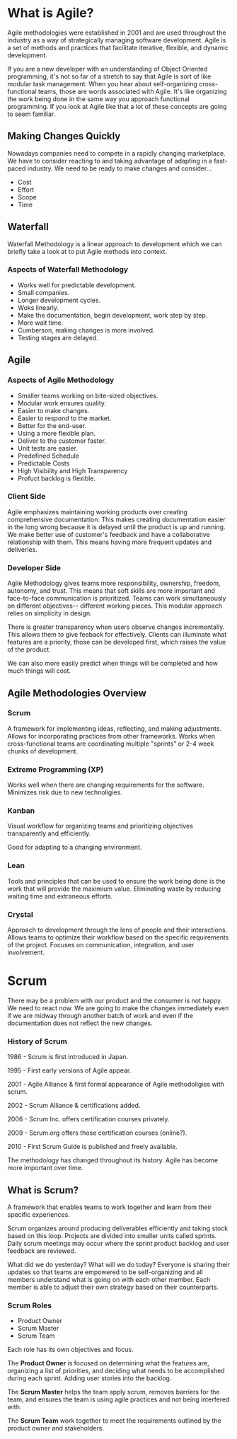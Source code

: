 <h1>What is Agile?</h1>

Agile methodologies were established in 2001 and are used throughout the industry as a way of strategically managing software development. Agile is a set of methods and practices that facilitate iterative, flexible, and dynamic development.

If you are a new developer with an understanding of Object Oriented programming, it's not so far of a stretch to say that Agile is sort of like modular task management. When you hear about self-organizing cross-functional teams, those are words associated with Agile. It's like organizing the work being done in the same way you approach functional programming. If you look at Agile like that a lot of these concepts are going to seem familiar.

<h2>Making Changes Quickly</h2>

Nowadays companies need to compete in a rapidly changing marketplace. We have to consider reacting to and taking advantage of adapting in a fast-paced industry. We need to be ready to make changes and consider...

<ul>
    <li>Cost</li>
    <li>Effort</li>
    <li>Scope</li>
    <li>Time</li>
</ul>

<h2>Waterfall</h2>

Waterfall Methodology is a linear approach to development which we can briefly take a look at to put Agile methods into context.

<h3>Aspects of Waterfall Methodology</h3>

<ul>
    <li>Works well for predictable development.</li>
    <li>Small companies.</li>
    <li>Longer development cycles.</li>
    <li>Woks linearly.</li>
    <li>Make the documentation, begin development, work step by step.</li>
    <li>More wait time.</li>
    <li>Cumberson, making changes is more involved.</li>
    <li>Testing stages are delayed.</li>
</ul>

<h2>Agile</h2>

<h3>Aspects of Agile Methodology</h3>

<ul>
    <li>Smaller teams working on bite-sized objectives.</li>
    <li>Modular work ensures quality.</li>
    <li>Easier to make changes.</li>
    <li>Easier to respond to the market.</li>
    <li>Better for the end-user.</li>
    <li>Using a more flexible plan.</li>
    <li>Deliver to the customer faster.</li>
    <li>Unit tests are easier.</li>
    <li>Predefined Schedule</li>
    <li>Predictable Costs</li>
    <li>High Visibility and High Transparency</li>
    <li>Profuct backlog is flexible.</li>
</ul>

<h3>Client Side</h3>

Agile emphasizes maintaining working products over creating comprehensive documentation. This makes creating documentation easier in the long wrong because it is delayed until the product is up and running. We make better use of customer's feedback and have a collaborative relationship with them. This means having more frequent updates and deliveries.

<h3>Developer Side</h3>

Agile Methodology gives teams more responsibility, ownership, freedom, autonomy, and trust. This means that soft skills are more important and face-to-face communication is prioritized. Teams can work simultaneously on different objectives-- different working pieces. This modular approach relies on simplicity in design.

There is greater transparency when users observe changes incrementally. This allows them to give feeback for effectively. Clients can illuminate what features are a priority, those can be developed first, which raises the value of the product.

We can also more easily predict when things will be completed and how much things will cost.

<h2>Agile Methodologies Overview</h2>

<h3>Scrum</h3>

A framework for implementing ideas, reflecting, and making adjustments. Allows for incorporating practices from other frameworks. Works when cross-functional teams are coordinating multiple "sprints" or 2-4 week chunks of development.

<h3>Extreme Programming (XP)</h3>

Works well when there are changing requirements for the software. Minimizes risk due to new technoligies.

<h3>Kanban</h3>

Visual workflow for organizing teams and prioritizing objectives transparently and efficiently.

Good for adapting to a changing environment.

<h3>Lean</h3>

Tools and principles that can be used to ensure the work being done is the work that will provide the maximium value. Eliminating waste by reducing waiting time and extraneous efforts.

<h3>Crystal</h3>

Approach to development through the lens of people and their interactions. Allows teams to optimize their workflow based on the specific requirements of the project. Focuses on communication, integration, and user involvement.

<h1>Scrum</h1>

There may be a problem with our product and the consumer is not happy. We need to react now. We are going to make the changes immediately even if we are midway through another batch of work and even if the documentation does not reflect the new changes.

<h3>History of Scrum</h3>

1986 - Scrum is first introduced in Japan.

1995 - First early versions of Agile appear.

2001 - Agile Alliance & first formal appearance of Agile methodoligies with scrum.

2002 - Scrum Alliance & certifications added.

2006 - Scrum Inc. offers certification courses privately.

2009 - Scrum.org offers those certification courses (online?).

2010 - First Scrum Guide is published and freely available.

The methodology has changed throughout its history. Agile has become more important over time.

<h2>What is Scrum?</h2>

A framework that enables teams to work together and learn from their specific experiences.

Scrum organizes around producing deliverables efficiently and taking stock based on this loop. Projects are divided into smaller units called sprints. Daily scrum meetings may occur where the sprint product backlog and user feedback are reviewed.

What did we do yesterday? What will we do today? Everyone is sharing their updates so that teams are empowered to be self-organizing and all members understand what is going on with each other member. Each member is able to adjust their own strategy based on their counterparts.

<h3>Scrum Roles</h3>
<ul>
    <li>Product Owner</li>
    <li>Scrum Master</li>
    <li>Scrum Team</li>
</ul>

Each role has its own objectives and focus.

The <strong>Product Owner</strong> is focused on determining what the features are, organizing a list of priorities, and deciding what needs to be accomplished during each sprint. Adding user stories into the backlog.

The <strong>Scrum Master</strong> helps the team apply scrum, removes barriers for the team, and ensures the team is using agile practices and not being interfered with.

The <strong>Scrum Team</strong> work together to meet the requirements outlined by the product owner and stakeholders.


